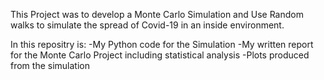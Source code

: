 This Project was to develop a Monte Carlo Simulation and Use Random walks to simulate the spread of Covid-19 in an inside environment.

In this repositry is:
-My Python code for the Simulation
-My written report for the Monte Carlo Project including statistical analysis
-Plots produced from the simulation
